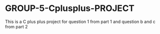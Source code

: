 # GROUP-5-Cplusplus-PROJECT
This is a C plus plus project for question 1 from  part 1 and   question b and c from  part 2
